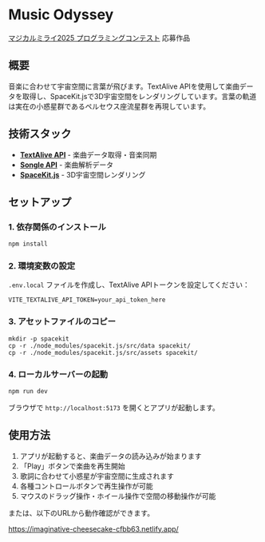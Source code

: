 # Music Odyssey

[マジカルミライ2025 プログラミングコンテスト](https://magicalmirai.com/2025/procon/) 応募作品

## 概要

音楽に合わせて宇宙空間に言葉が飛びます。TextAlive APIを使用して楽曲データを取得し、SpaceKit.jsで3D宇宙空間をレンダリングしています。言葉の軌道は実在の小惑星群であるペルセウス座流星群を再現しています。

## 技術スタック

- [**TextAlive API**](https://developer.textalive.jp/) - 楽曲データ取得・音楽同期
- [**Songle API**](https://api.songle.jp/) - 楽曲解析データ
- [**SpaceKit.js**](https://typpo.github.io/spacekit/) - 3D宇宙空間レンダリング

## セットアップ

### 1. 依存関係のインストール

```bash
npm install
```

### 2. 環境変数の設定

`.env.local` ファイルを作成し、TextAlive APIトークンを設定してください：

```
VITE_TEXTALIVE_API_TOKEN=your_api_token_here
```

### 3. アセットファイルのコピー

```
mkdir -p spacekit
cp -r ./node_modules/spacekit.js/src/data spacekit/
cp -r ./node_modules/spacekit.js/src/assets spacekit/
```

### 4. ローカルサーバーの起動

```bash
npm run dev
```

ブラウザで `http://localhost:5173` を開くとアプリが起動します。

## 使用方法

1. アプリが起動すると、楽曲データの読み込みが始まります
2. 「Play」ボタンで楽曲を再生開始
3. 歌詞に合わせて小惑星が宇宙空間に生成されます
4. 各種コントロールボタンで再生操作が可能
5. マウスのドラッグ操作・ホイール操作で空間の移動操作が可能

または、以下のURLから動作確認ができます。

https://imaginative-cheesecake-cfbb63.netlify.app/
